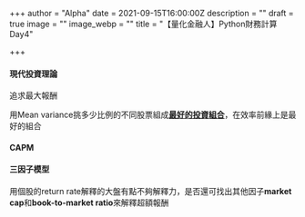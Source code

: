 +++
author = "Alpha"
date = 2021-09-15T16:00:00Z
description = ""
draft = true
image = ""
image_webp = ""
title = "【量化金融人】Python財務計算Day4"

+++
#### 現代投資理論

追求最大報酬

用Mean variance挑多少比例的不同股票組成[**最好的投資組合**](https://kopu.chat/2017/05/28/%E5%8D%81%E5%88%86%E9%90%98%E8%AE%80%E6%87%82%E7%90%86%E8%B2%A1%E6%8A%95%E8%B3%87%E5%AD%B8-%E4%BB%80%E9%BA%BC%E6%98%AF%E6%9C%80%E5%A5%BD%E7%9A%84%E6%8A%95%E8%B3%87%E7%B5%84%E5%90%88%EF%BC%9F/ "最好的投資組合")，在效率前緣上是最好的組合

#### CAPM

#### 三因子模型

用個股的return rate解釋的大盤有點不夠解釋力，是否還可找出其他因子**market cap**和**book-to-market ratio**來解釋超額報酬